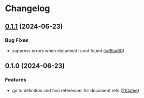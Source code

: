 # Changelog

## [0.1.1](https://github.com/armsnyder/openapiv3-lsp/compare/v0.1.0...v0.1.1) (2024-06-23)


### Bug Fixes

* suppress errors when document is not found ([cd8ba00](https://github.com/armsnyder/openapiv3-lsp/commit/cd8ba00436c277839af95b0a4aeb3ae90b126b9c))

## 0.1.0 (2024-06-23)

### Features

- go to definition and find references for document refs ([2f0afee](https://github.com/armsnyder/openapiv3-lsp/commit/2f0afee71a9cd8cf1f7bd62191be6771d7d5182c))
